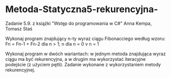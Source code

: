 # Metoda-Statyczna5-rekurencyjna-
Zadanie 5.9. z książki "Wstęp do programowania w C#" Anna Kempa, Tomasz Staś

Wykonaj program znajdujący n-ty wyraz ciągu Fibonacciego według wzoru: Fn =  Fn-1 + Fn-2  dla  n > 1; n  dla  n = 0 v n = 1

Wykonaj program w dwóch wariantach: w jednym metoda znajdująca wyraz ciągu ma być rekurencyjna, a w drugim ma wykorzystać iteracyjne podejście (z użyciem pętli).
Zadanie wykonane z wykorzystaniem metody rekurencyjnej.
